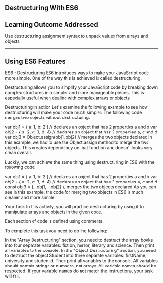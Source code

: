 Destructuring With ES6
------------------------

Learning Outcome Addressed
------------------------------
Use destructuring assignment syntax to unpack values from arrays and objects

-----------------------------------------------------

Using ES6 Features
-------------------------

ES6 - Destructuring
ES6 introduces ways to make your JavaScript code more simple. One of the way this is achieved is called destructuring.

Destructuring allows you to simplify your JavaScript code by breaking down complex structures into simpler and more manageable pieces. This is especially useful when dealing with complex arrays or objects.

Destructuring in action
Let's examine the following example to see how destructuring will make your code much simpler. The following code merges two objects without destructuring:

var obj1 = { a: 1, b: 2 } // declares an object that has 2 properties a and b
var obj2 = { a: 2, c: 3, d: 4} // declares an object that has 3 properties a, c and d
var obj3 = Object.assign(obj1, obj2) // merges the two objects declared
In this example, we had to use the Object.assign method to merge the two objects. This creates dependency on that function and doesn't looks very clean overall.

Luckily, we can achieve the same thing using destructuring in ES6 with the following code:

var obj1 = { a: 1, b: 2 } // declares an object that has 2 properties a and b
var obj2 = { a: 2, c: 3, d: 4} // declares an object that has 3 properties a, c and d
const obj3 = {...obj1, ...obj2} // merges the two objects declared
As you can see in this example, the code for merging two objects in ES6 is much cleaner and more simple.

Your Task
In this activity, you will practice destructuring by using it to manipulate arrays and objects in the given code.

Each section of code is defined using comments.

To complete this task you need to do the following:

In the "Array Destructuring" section, you need to destruct the array books into four separate variables: fiction, horror, literary and science. Then print all variables to the console.
In the "Object Destructuring" section, you need to destruct the object Student into three separate variables: firstName, university and studentid. Then print all variables to the console.
All variables should contain strings or numbers, not arrays.
All variable names should be respected. If your variable names do not match the instructions, your task will fail.
